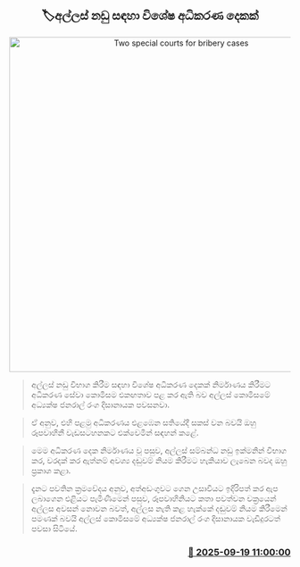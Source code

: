<p align='center'><b><h2 align='center' title='Two special courts for bribery cases'>🏷අල්ලස් නඩු සඳහා විශේෂ අධිකරණ දෙකක්</h2></b></p>
<p align='center'><img src='https://helakuru.sgp1.cdn.digitaloceanspaces.com/esana/images/lib/ranga-disanayake-yt.jpg' width='600' alt='Two special courts for bribery cases'></p>

> අල්ලස් නඩු විභාග කිරීම සඳහා විශේෂ අධිකරණ දෙකක් නිර්මාණය කිරීමට අධිකරණ සේවා කොමිසම එකඟතාව පළ කර ඇති බව අල්ලස් කොමිසමේ අධ්‍යක්ෂ ජනරාල් රංග දිසානායක පවසනවා.

> ඒ අනුව, එහි පළමු අධිකරණය එළඹෙන සතියේදී සකස් වන බවයි ඔහු රූපවාහිනී වැඩසටහනකට එක්වෙමින් සඳහන් කළේ.

> මෙම අධිකරණ දෙක නිර්මාණය වූ පසුව, අල්ලස් සම්බන්ධ නඩු ඉක්මනින් විභාග කර, වරදක් කර ඇත්නම් අවශ්‍ය දඬුවම් නියම කිරීමට හැකියාව ලැබෙන බවද ඔහු ප්‍රකාශ කළා.

> දැනට පවතින ක්‍රමවේදය අනුව, අත්අඩංගුවට ගෙන උසාවියට ඉදිරිපත් කර ඇප ලබාගෙන එළියට පැමිණීමෙන් පසුව, රූපවාහිනියට කතා පවත්වන චක්‍රයෙන් අල්ලස අවසන් නොවන බවත්, අල්ලස නැති කළ හැක්කේ දඬුවම් නියම කිරීමෙන් පමණක් බවයි අල්ලස් කොමිසමේ අධ්‍යක්ෂ ජනරාල් රංග දිසානායක වැඩිදුරටත් පවසා සිටියේ.



<h3 align='right'><a href='https://www.helakuru.lk/esana/p/113780/'>📅 2025-09-19 11:00:00</a></h3>

